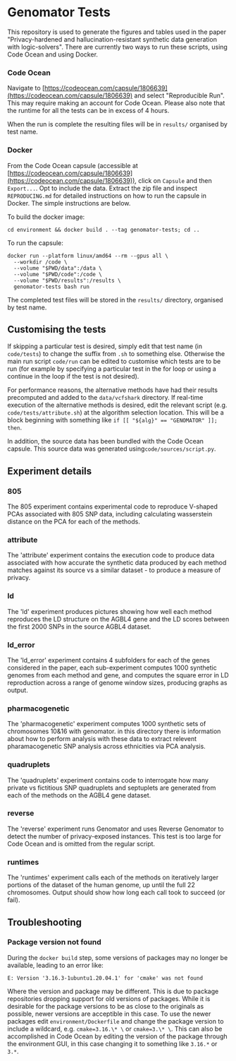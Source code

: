 # Genomator Tests
This repository is used to generate the figures and tables used in the paper "Privacy-hardened and hallucination-resistant synthetic data generation with logic-solvers". There are currently two ways to run these scripts, using Code Ocean and using Docker.

### Code Ocean
Navigate to [https://codeocean.com/capsule/1806639](https://codeocean.com/capsule/1806639) and select "Reproducible Run". This may require making an account for Code Ocean. Please also note that the runtime for all the tests can be in excess of 4 hours. 

When the run is complete the resulting files will be in `results/` organised by test name.

### Docker
From the Code Ocean capsule (accessible at [https://codeocean.com/capsule/1806639](https://codeocean.com/capsule/1806639)), click on `Capsule` and then `Export...`. Opt to include the data. Extract the zip file and inspect `REPRODUCING.md` for detailed instructions on how to run the capsule in Docker.
The simple instructions are below.

To build the docker image:
```shell
cd environment && docker build . --tag genomator-tests; cd ..
```
To run the capsule:
```shell
docker run --platform linux/amd64 --rm --gpus all \
  --workdir /code \
  --volume "$PWD/data":/data \
  --volume "$PWD/code":/code \
  --volume "$PWD/results":/results \
  genomator-tests bash run
```
The completed test files will be stored in the `results/` directory, organised by test name.

## Customising the tests
If skipping a particular test is desired, simply edit that test name (in `code/tests`) to change the suffix from `.sh` to something else. Otherwise the main run script `code/run` can be edited to customise which tests are to be run (for example by specifying a particular test in the for loop or using a continue in the loop if the test is not desired).

For performance reasons, the alternative methods have had their results precomputed and added to the `data/vcfshark` directory. If real-time execution of the alternative methods is desired, edit the relevant script (e.g. `code/tests/attribute.sh`) at the algorithm selection location. This will be a block beginning with something like `if [[ "${alg}" == "GENOMATOR" ]]; then`.

In addition, the source data has been bundled with the Code Ocean capsule. This source data was generated using`code/sources/script.py`.

## Experiment details

### 805
The 805 experiment contains experimental code to reproduce V-shaped PCAs associated with 805 SNP data, including calculating wasserstein distance on the PCA for each of the methods.

### attribute
The 'attribute' experiment contains the execution code to produce data associated with how accurate the synthetic data produced by each method matches against its source vs a similar dataset - to produce a measure of privacy.

### ld
The 'ld' experiment produces pictures showing how well each method reproduces the LD structure on the AGBL4 gene and the LD scores between the first 2000 SNPs in the source AGBL4 dataset.

### ld_error
The 'ld_error' experiment contains 4 subfolders for each of the genes considered in the paper, each sub-experiment computes 1000 synthetic genomes from each method and gene, and computes the square error in LD reproduction across a range of genome window sizes, producing graphs as output.

### pharmacogenetic
The 'pharmacogenetic' experiment computes 1000 synthetic sets of chromosomes 10&16 with genomator. in this directory there is information about how to perform analysis with these data to extract relevent pharamacogenetic SNP analysis across ethnicities via PCA analysis.

### quadruplets
The 'quadruplets' experiment contains code to interrogate how many private vs fictitious SNP quadruplets and septuplets are generated from each of the methods on the AGBL4 gene dataset.

### reverse
The 'reverse' experiment runs Genomator and uses Reverse Genomator to detect the number of privacy-exposed instances. This test is too large for Code Ocean and is omitted from the regular script.

### runtimes
The 'runtimes' experiment calls each of the methods on iteratively larger portions of the dataset of the human genome, up until the full 22 chromosomes. Output should show how long each call took to succeed (or fail).

## Troubleshooting

###  Package version not found

During the `docker build` step, some versions of packages may no longer be available, leading to an error like:

`E: Version '3.16.3-1ubuntu1.20.04.1' for 'cmake' was not found`

Where the version and package may be different.
This is due to package repositories dropping support for old versions of packages.
While it is desirable for the package versions to be as close to the originals as possible, newer versions are acceptible in this case.
To use the newer packages edit `environment/Dockerfile` and change the package version to include a wildcard, e.g. `cmake=3.16.\* \` or `cmake=3.\* \`.
This can also be accomplished in Code Ocean by editing the version of the package through the environment GUI, in this case changing it to something like `3.16.*` or `3.*`.
